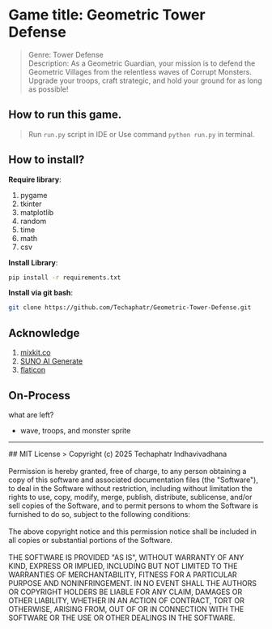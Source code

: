 # Game title: Geometric Tower Defense
> Genre: Tower Defense <br>
> Description: As a Geometric Guardian, your mission is to defend the Geometric Villages from the relentless waves of Corrupt Monsters. Upgrade your troops, craft strategic, and hold your ground for as long as possible!

## How to run this game.
> Run `run.py` script in IDE or Use command `python run.py` in terminal.

## How to install?
**Require library**:
1. pygame
2. tkinter
3. matplotlib
4. random
5. time
6. math
7. csv

**Install Library**:
```bash
pip install -r requirements.txt
```

**Install via git bash**:
```bash
git clone https://github.com/Techaphatr/Geometric-Tower-Defense.git
```

## Acknowledge
1. <a href='https://mixkit.co/' target='_blank'>mixkit.co</a>
2. <a href='https://suno.com/' target='_blank'>SUNO AI Generate</a>
3. <a href='https://www.flaticon.com/' target='_blank'>flaticon</a>

## On-Process
what are left?
- wave, troops, and monster sprite

<hr>
## MIT License
> Copyright (c) 2025 Techaphatr Indhavivadhana
<br>
<br>
Permission is hereby granted, free of charge, to any person obtaining a copy
of this software and associated documentation files (the "Software"), to deal
in the Software without restriction, including without limitation the rights
to use, copy, modify, merge, publish, distribute, sublicense, and/or sell
copies of the Software, and to permit persons to whom the Software is
furnished to do so, subject to the following conditions:
<br>
<br>
The above copyright notice and this permission notice shall be included in all
copies or substantial portions of the Software.
<br>
<br>
THE SOFTWARE IS PROVIDED "AS IS", WITHOUT WARRANTY OF ANY KIND, EXPRESS OR
IMPLIED, INCLUDING BUT NOT LIMITED TO THE WARRANTIES OF MERCHANTABILITY,
FITNESS FOR A PARTICULAR PURPOSE AND NONINFRINGEMENT. IN NO EVENT SHALL THE
AUTHORS OR COPYRIGHT HOLDERS BE LIABLE FOR ANY CLAIM, DAMAGES OR OTHER
LIABILITY, WHETHER IN AN ACTION OF CONTRACT, TORT OR OTHERWISE, ARISING FROM,
OUT OF OR IN CONNECTION WITH THE SOFTWARE OR THE USE OR OTHER DEALINGS IN THE
SOFTWARE.